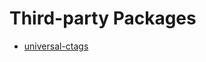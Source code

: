 # Third-party Packages

<!-- vim-markdown-toc GFM -->

<!-- vim-markdown-toc -->

- [universal-ctags](https://github.com/universal-ctags/ctags)
